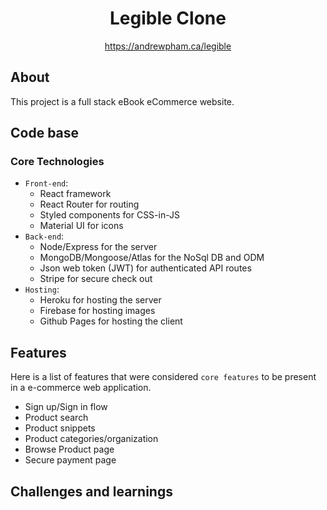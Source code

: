 <div align="center">

# Legible Clone

https://andrewpham.ca/legible

</div>

## About

This project is a full stack eBook eCommerce website.

## Code base

### Core Technologies

- `Front-end`:
  - React framework
  - React Router for routing
  - Styled components for CSS-in-JS
  - Material UI for icons
- `Back-end`:
  - Node/Express for the server
  - MongoDB/Mongoose/Atlas for the NoSql DB and ODM
  - Json web token (JWT) for authenticated API routes
  - Stripe for secure check out
- `Hosting`:
  - Heroku for hosting the server
  - Firebase for hosting images
  - Github Pages for hosting the client

## Features

Here is a list of features that were considered `core features` to be present in a e-commerce web application.

- Sign up/Sign in flow
- Product search
- Product snippets
- Product categories/organization
- Browse Product page
- Secure payment page

## Challenges and learnings
